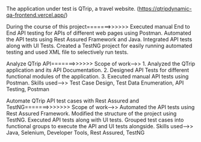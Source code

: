 The application under test is QTrip, a travel website. 
(https://qtripdynamic-qa-frontend.vercel.app/)

During the course of this project=======>>>>>>
Executed manual End to End API testing for APIs of different web pages using Postman.
Automated the API tests using Rest Assured Framework and Java.
Integrated API tests along with UI Tests.
Created a TestNG project for easily running automated testing and used XML file to selectively run tests. 

Analyze QTrip API=======>>>>>>
Scope of work-->>
     1. Analyzed the QTrip application and its API Documentation.
     2. Designed API Tests for different functional modules of the application.
     3. Executed manual API tests using Postman.
Skills used-->>
Test Case Design, Test Data Enumeration, API Testing, Postman

Automate QTrip API test cases with Rest Assured and TestNG=======>>>>>>>
Scope of work-->>
Automated the API tests using Rest Assured Framework.
Modified the structure of the project using TestNG.
Executed API tests along with UI tests.
Grouped test cases into functional groups to execute the API and UI tests alongside.
Skills used-->>
Java, Selenium, Developer Tools, Rest Assured, TestNG



